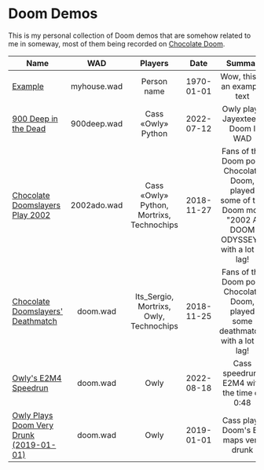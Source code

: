 # Doom Demos

This is my personal collection of Doom demos that are somehow related to me in someway, most of them being recorded on [Chocolate Doom](https://www.chocolate-doom.org).

| Name  | WAD | Players | Date | Summar |
| ------------- |:-------------:|:-------------:|:-------------:|:-------------:|
| [Example](/example)      | myhouse.wad     | Person name     | 1970-01-01     | Wow, this is an example text     |
| [900 Deep in the Dead](/900deep)      |  900deep.wad    | Cass «Owly» Python     | 2022-07-12     | Owly plays Jayextee's Doom I WAD     |
| [Chocolate Doomslayers Play 2002](/chocolate_doomslayers_play_2002_2018_11_26)      |  2002ado.wad    | Cass «Owly» Python, Mortrixs, Technochips     | 2018-11-27     | Fans of the Doom port, Chocolate Doom, played some of the Doom mod "2002 A DOOM ODYSSEY", with a lot of lag!     |
| [Chocolate Doomslayers' Deathmatch](/doom_dm_2018_11_25)      | doom.wad     | Its_Sergio, Mortrixs, Owly, Technochips     | 2018-11-25     | Fans of the Doom port, Chocolate Doom, played some deathmatch, with a lot of lag!     |
| [Owly's E2M4 Speedrun](/e2m4_20220818)      | doom.wad     | Owly     | 2022-08-18     | Cass speedruns E2M4 with the time of 0:48     |
| [Owly Plays Doom Very Drunk (2019-01-01)](/owly_plays_doom_very_drunk_2019_01_01)      | doom.wad     | Owly     | 2019-01-01     | Cass plays Doom's E1 maps very drunk     |